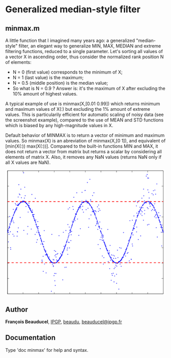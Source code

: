 # Generalized median-style filter

## minmax.m

A little function that I imagined many years ago: a generalized "median-style" filter, an elegant way to generalize MIN, MAX, MEDIAN and extreme filtering functions, reduced to a single parameter. Let's sorting all values of a vector X in ascending order, thus consider the normalized rank position N of elements:
- N = 0 (first value) corresponds to the minimum of X;
- N = 1 (last value) is the maximum;
- N = 0.5 (middle position) is the median value;
- So what is N = 0.9 ? Answer is: it's the maximum of X after excluding the 10% amount of highest values.

A typical example of use is minmax(X,[0.01 0.99]) which returns minimum and maximum values of X(:) but excluding the 1% amount of extreme values. This is particularily efficient for automatic scaling of noisy data (see the screenshot example), compared to the use of MEAN and STD functions which is biased by any high-magnitude values in X.

Default behavior of MINMAX is to return a vector of minimum and maximum values. So minmax(X) is an abreviation of minmax(X,[0 1]), and equivalent of [min(X(:)) max(X(:))]. Compared to the built-in functions MIN and MAX, it does not return a vector from matrix but returns a scalar by considering all elements of matrix X. Also, it removes any NaN values (returns NaN only if all X values are NaN).

![](minmax_example.png)


## Author
**François Beauducel**, [IPGP](www.ipgp.fr), [beaudu](https://github.com/beaudu), beauducel@ipgp.fr 

## Documentation
Type 'doc minmax' for help and syntax.

